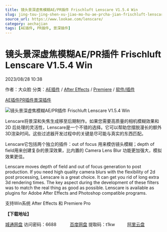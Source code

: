 ```yaml
---
title: 镜头景深虚焦模糊AE/PR插件 Frischluft Lenscare V1.5.4 Win
slug: jing-tou-jing-shen-xu-jiao-mo-hu-ae-prcha-jian-frischluft-lenscare-v1-5-4-win
source_url: https://www.lookae.com/lenscare/
category: aechajian
tags: [AE插件, PR插件, 景深插件]
---
```

# 镜头景深虚焦模糊AE/PR插件 Frischluft Lenscare V1.5.4 Win

2023/08/28 10:38

作者：大众脸
分类：[AE插件](https://www.lookae.com/after-effects/aechajian/) / [After Effects](https://www.lookae.com/after-effects/) / [Premiere](https://www.lookae.com/qitarjcj/premierezy/) / [软件/插件](https://www.lookae.com/qitarjcj/)

[AE插件](https://www.lookae.com/tag/ae%e6%8f%92%e4%bb%b6/)[PR插件](https://www.lookae.com/tag/pr%e6%8f%92%e4%bb%b6/)[景深插件](https://www.lookae.com/tag/%e6%99%af%e6%b7%b1%e6%8f%92%e4%bb%b6/)

![镜头景深虚焦模糊AE/PR插件 Frischluft Lenscare V1.5.4 Win](https://www.lookae.com/wp-content/uploads/2016/11/FrischluftLenscare-.jpg "镜头景深虚焦模糊AE/PR插件 Frischluft Lenscare V1.5.4 Win-LookAE.com")

Lenscare将景深和失焦生成移至后期制作。如果您需要高质量的相机模糊效果和 2D 后处理的灵活性，Lenscare是一个不错的选择。它可以帮助您摆脱漫长的额外3D渲染时间。这些过滤器开发过程中的关键是尽可能与真实的东西匹配。

Lenscare它包括两个独立的插件：out of focus 用来模仿镜头模糊；depth of field用来创建复杂的景深效果，比内置的 Camera Lens Blur 功能更加强大，模拟效果更佳。

Lenscare moves depth of field and out of focus generation to post production. If you need high quality camera blurs with the flexibility of 2d post processing, Lenscare is a great choice. It can get you rid of long extra 3d rendering times. The key aspect during the development of these filters was to match the real thing as good as possible. Lenscare is available as plugins for Adobe After Effects and Photoshop compatible programs.

支持Win系统 After Effects 和 Premiere Pro

**【下载地址】**

[城通网盘](https://url70.ctfile.com/f/2827370-926110026-829980?p=4431) 访问密码：6688           [百度网盘](https://pan.baidu.com/s/1ZpD-aFmwGQuMTl4fkfaj9w?pwd=t1kw) 提取码：t1kw          [阿里云盘](https://www.aliyundrive.com/s/uajMQuEuc7e)
